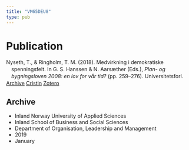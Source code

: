 ```yaml
---
title: "VM65DEU8"
type: pub
---
```

<h1>Publication</h1>
<article id="csl-bib-container-VM65DEU8" class="csl-bib-container">
  <div class="csl-bib-body" style="line-height: 1.35; padding-left: 1em; text-indent:-1em;">
  <div class="csl-entry">Nyseth, T., &amp; Ringholm, T. M. (2018). Medvirkning i demokratiske spenningsfelt. In G. S. Hanssen &amp; N. Aars&#xE6;ther (Eds.), <i>Plan- og bygningsloven 2008: en lov for v&#xE5;r tid?</i> (pp. 259&#x2013;276). Universitetsforl.</div>
</div>
  <div class="csl-bib-buttons">
    <a href="#taxonomy-article-VM65DEU8" class="csl-bib-button">Archive</a>
    <a href alt="Cristin URL" class="csl-bib-button">Cristin</a>
    <a href alt="Zotero URL" class="csl-bib-button">Zotero</a>
  </div>
  <div id="csl-bib-meta-container-VM65DEU8"></div>
</article>
<div id="csl-bib-meta-VM65DEU8" class="csl-bib-meta">
  <article id="taxonomy-article-VM65DEU8" class="taxonomy-article">
    <h1>Archive</h1>
    <ul>
      <li>Inland Norway University of Applied Sciences</li>
      <li>Inland School of Business and Social Sciences</li>
      <li>Department of Organisation, Leadership and Management</li>
      <li>2019</li>
      <li>January</li>
    </ul>
  </article>
</div>

